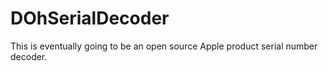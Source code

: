 # DOhSerialDecoder
This is eventually going to be an open source Apple product serial number decoder.
